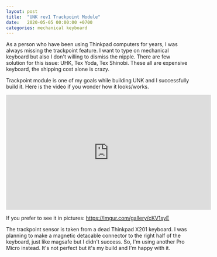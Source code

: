 ```yaml
---
layout: post
title:  "UNK rev1 Trackpoint Module"
date:   2020-05-05 00:00:00 +0700
categories: mechanical keyboard
---
```


As a person who have been using Thinkpad computers for years, I was always missing the trackpoint feature. I want to type on mechanical keyboard but also I don't willing to dismiss the nipple. There are few solution for this issue: UHK, Tex Yoda, Tex Shinobi. These all are expensive keyboard, the shipping cost alone is crazy.

Trackpoint module is one of my goals while building UNK and I successfully build it. Here is the video if you wonder how it looks/works.

<iframe width="560" height="315" src="https://www.youtube.com/embed/Aas3BDChTnA" frameborder="0" allow="accelerometer; autoplay; encrypted-media; gyroscope; picture-in-picture" allowfullscreen></iframe>


If you prefer to see it in pictures: <a href="https://imgur.com/gallery/cKV1syE">https://imgur.com/gallery/cKV1syE</a>

The trackpoint sensor is taken from a dead Thinkpad X201 keyboard. I was planning to make a magnetic detacable connector to the right half of the keyboard, just like magsafe but I didn't success. So, I'm using another Pro Micro instead. It's not perfect but it's my build and I'm happy with it.
